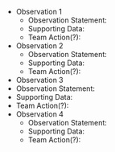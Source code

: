 - Observation 1
  - Observation Statement:
  - Supporting Data:
  - Team Action(?):
- Observation 2
  - Observation Statement:
  - Supporting Data:
  - Team Action(?):
 - Observation 3
  - Observation Statement:
  - Supporting Data:
  - Team Action(?):
- Observation 4
  - Observation Statement:
  - Supporting Data:
  - Team Action(?):
